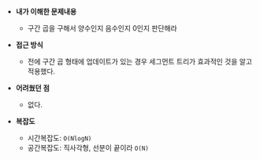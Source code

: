 - **내가 이해한 문제내용**
  - 구간 곱을 구해서 양수인지 음수인지 0인지 판단해라
- **접근 방식**
  - 전에 구간 곱 형태에 업데이트가 있는 경우 세그먼트 트리가 효과적인 것을 알고 적용했다.

- **어려웠던 점**
  - 없다.

- **복잡도**
  - 시간복잡도: `O(NlogN)`
  - 공간복잡도: 직사각형, 선분이 끝이라 `O(N)`